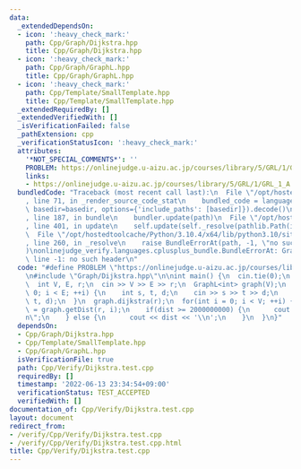 ```yaml
---
data:
  _extendedDependsOn:
  - icon: ':heavy_check_mark:'
    path: Cpp/Graph/Dijkstra.hpp
    title: Cpp/Graph/Dijkstra.hpp
  - icon: ':heavy_check_mark:'
    path: Cpp/Graph/GraphL.hpp
    title: Cpp/Graph/GraphL.hpp
  - icon: ':heavy_check_mark:'
    path: Cpp/Template/SmallTemplate.hpp
    title: Cpp/Template/SmallTemplate.hpp
  _extendedRequiredBy: []
  _extendedVerifiedWith: []
  _isVerificationFailed: false
  _pathExtension: cpp
  _verificationStatusIcon: ':heavy_check_mark:'
  attributes:
    '*NOT_SPECIAL_COMMENTS*': ''
    PROBLEM: https://onlinejudge.u-aizu.ac.jp/courses/library/5/GRL/1/GRL_1_A
    links:
    - https://onlinejudge.u-aizu.ac.jp/courses/library/5/GRL/1/GRL_1_A
  bundledCode: "Traceback (most recent call last):\n  File \"/opt/hostedtoolcache/Python/3.10.4/x64/lib/python3.10/site-packages/onlinejudge_verify/documentation/build.py\"\
    , line 71, in _render_source_code_stat\n    bundled_code = language.bundle(stat.path,\
    \ basedir=basedir, options={'include_paths': [basedir]}).decode()\n  File \"/opt/hostedtoolcache/Python/3.10.4/x64/lib/python3.10/site-packages/onlinejudge_verify/languages/cplusplus.py\"\
    , line 187, in bundle\n    bundler.update(path)\n  File \"/opt/hostedtoolcache/Python/3.10.4/x64/lib/python3.10/site-packages/onlinejudge_verify/languages/cplusplus_bundle.py\"\
    , line 401, in update\n    self.update(self._resolve(pathlib.Path(included), included_from=path))\n\
    \  File \"/opt/hostedtoolcache/Python/3.10.4/x64/lib/python3.10/site-packages/onlinejudge_verify/languages/cplusplus_bundle.py\"\
    , line 260, in _resolve\n    raise BundleErrorAt(path, -1, \"no such header\"\
    )\nonlinejudge_verify.languages.cplusplus_bundle.BundleErrorAt: Graph/Dijkstra.hpp:\
    \ line -1: no such header\n"
  code: "#define PROBLEM \"https://onlinejudge.u-aizu.ac.jp/courses/library/5/GRL/1/GRL_1_A\"\
    \n#include \"Graph/Dijkstra.hpp\"\n\nint main() {\n  cin.tie(0);\n  ios::sync_with_stdio(false);\n\
    \  int V, E, r;\n  cin >> V >> E >> r;\n  GraphL<int> graph(V);\n  for(int i =\
    \ 0; i < E; ++i) {\n    int s, t, d;\n    cin >> s >> t >> d;\n    graph.add_edge(s,\
    \ t, d);\n  }\n  graph.dijkstra(r);\n  for(int i = 0; i < V; ++i) {\n    int dist\
    \ = graph.getDist(r, i);\n    if(dist >= 2000000000) {\n      cout << \"INF\\\
    n\";\n    } else {\n      cout << dist << '\\n';\n    }\n  }\n}"
  dependsOn:
  - Cpp/Graph/Dijkstra.hpp
  - Cpp/Template/SmallTemplate.hpp
  - Cpp/Graph/GraphL.hpp
  isVerificationFile: true
  path: Cpp/Verify/Dijkstra.test.cpp
  requiredBy: []
  timestamp: '2022-06-13 23:34:54+09:00'
  verificationStatus: TEST_ACCEPTED
  verifiedWith: []
documentation_of: Cpp/Verify/Dijkstra.test.cpp
layout: document
redirect_from:
- /verify/Cpp/Verify/Dijkstra.test.cpp
- /verify/Cpp/Verify/Dijkstra.test.cpp.html
title: Cpp/Verify/Dijkstra.test.cpp
---
```

